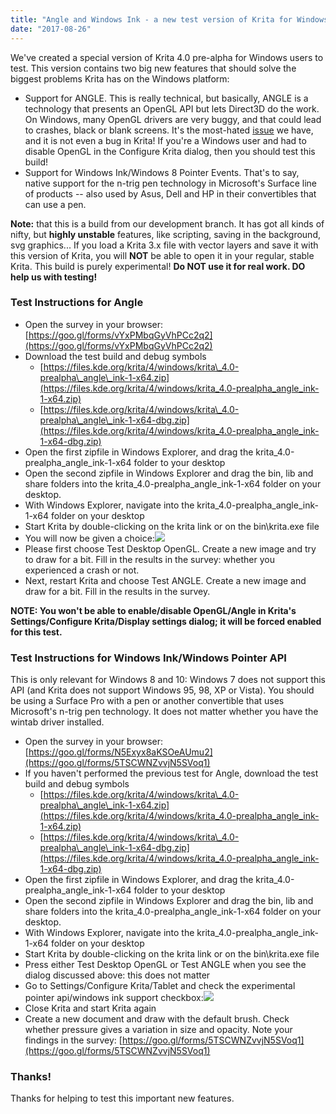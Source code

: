 ```yaml
---
title: "Angle and Windows Ink - a new test version of Krita for Windows"
date: "2017-08-26"
---
```


We've created a special version of Krita 4.0 pre-alpha for Windows users to test. This version contains two big new features that should solve the biggest problems Krita has on the Windows platform:

- Support for ANGLE. This is really technical, but basically, ANGLE is a technology that presents an OpenGL API but lets Direct3D do the work. On Windows, many OpenGL drivers are very buggy, and that could lead to crashes, black or blank screens. It's the most-hated [issue](https://bugs.kde.org/show_bug.cgi?id=360601) we have, and it is not even a bug in Krita! If you're a Windows user and had to disable OpenGL in the Configure Krita dialog, then you should test this build!
- Support for Windows Ink/Windows 8 Pointer Events. That's to say, native support for the n-trig pen technology in Microsoft's Surface line of products -- also used by Asus, Dell and HP in their convertibles that can use a pen.

**Note:** that this is a build from our development branch. It has got all kinds of nifty, but **highly unstable** features, like scripting, saving in the background, svg graphics... If you load a Krita 3.x file with vector layers and save it with this version of Krita, you will **NOT** be able to open it in your regular, stable Krita. This build is purely experimental! **Do NOT use it for real work. DO help us with testing!**

### Test Instructions for Angle

- Open the survey in your browser: [https://goo.gl/forms/vYxPMbqGyVhPCc2q2](https://goo.gl/forms/vYxPMbqGyVhPCc2q2)
- Download the test build and debug symbols
    - [https://files.kde.org/krita/4/windows/krita\_4.0-prealpha\_angle\_ink-1-x64.zip](https://files.kde.org/krita/4/windows/krita_4.0-prealpha_angle_ink-1-x64.zip)
    - [https://files.kde.org/krita/4/windows/krita\_4.0-prealpha\_angle\_ink-1-x64-dbg.zip](https://files.kde.org/krita/4/windows/krita_4.0-prealpha_angle_ink-1-x64-dbg.zip)
- Open the first zipfile in Windows Explorer, and drag the krita\_4.0-prealpha\_angle\_ink-1-x64 folder to your desktop
- Open the second zipfile in Windows Explorer and drag the bin, lib and share folders into the krita\_4.0-prealpha\_angle\_ink-1-x64 folder on your desktop.
- With Windows Explorer, navigate into the krita\_4.0-prealpha\_angle\_ink-1-x64 folder on your desktop
- Start Krita by double-clicking on the krita link or on the bin\\krita.exe file
- You will now be given a choice:[![](/images/posts/2017/angle_question.png)](https://krita.org/wp-content/uploads/2017/08/angle_question.png)
- Please first choose Test Desktop OpenGL. Create a new image and try to draw for a bit. Fill in the results in the survey: whether you experienced a crash or not.
- Next, restart Krita and choose Test ANGLE. Create a new image and draw for a bit. Fill in the results in the survey.

**NOTE: You won't be able to enable/disable OpenGL/Angle in Krita's Settings/Configure Krita/Display settings dialog; it will be forced enabled for this test.**

### Test Instructions for Windows Ink/Windows Pointer API

This is only relevant for Windows 8 and 10: Windows 7 does not support this API (and Krita does not support Windows 95, 98, XP or Vista). You should be using a Surface Pro with a pen or another convertible that uses Microsoft's n-trig pen technology. It does not matter whether you have the wintab driver installed.

- Open the survey in your browser: [https://goo.gl/forms/N5Exyx8aKSOeAUmu2](https://goo.gl/forms/5TSCWNZvvjN5SVoq1)
- If you haven't performed the previous test for Angle, download the test build and debug symbols
    - [https://files.kde.org/krita/4/windows/krita\_4.0-prealpha\_angle\_ink-1-x64.zip](https://files.kde.org/krita/4/windows/krita_4.0-prealpha_angle_ink-1-x64.zip)
    - [https://files.kde.org/krita/4/windows/krita\_4.0-prealpha\_angle\_ink-1-x64-dbg.zip](https://files.kde.org/krita/4/windows/krita_4.0-prealpha_angle_ink-1-x64-dbg.zip)
- Open the first zipfile in Windows Explorer, and drag the krita\_4.0-prealpha\_angle\_ink-1-x64 folder to your desktop
- Open the second zipfile in Windows Explorer and drag the bin, lib and share folders into the krita\_4.0-prealpha\_angle\_ink-1-x64 folder on your desktop.
- With Windows Explorer, navigate into the krita\_4.0-prealpha\_angle\_ink-1-x64 folder on your desktop
- Start Krita by double-clicking on the krita link or on the bin\\krita.exe file
- Press either Test Desktop OpenGL or Test ANGLE when you see the dialog discussed above: this does not matter
- Go to Settings/Configure Krita/Tablet and check the experimental pointer api/windows ink support checkbox:[![](/images/posts/2017/tablet_support.png)](https://krita.org/wp-content/uploads/2017/08/tablet_support.png)
- Close Krita and start Krita again
- Create a new document and draw with the default brush. Check whether pressure gives a variation in size and opacity. Note your findings in the survey: [https://goo.gl/forms/5TSCWNZvvjN5SVoq1](https://goo.gl/forms/5TSCWNZvvjN5SVoq1)

### Thanks!

Thanks for helping to test this important new features.
